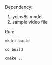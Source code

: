 Dependency: 
  1. yolov8s model
  2. sample video file

Run:

  ```mkdri build```
  
  `cd build`
  
  `cmake ..`
